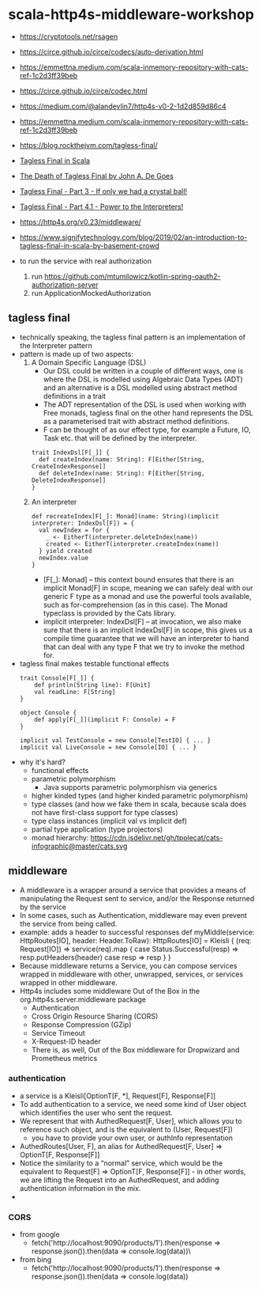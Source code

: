 # scala-http4s-middleware-workshop
* https://cryptotools.net/rsagen
* https://circe.github.io/circe/codecs/auto-derivation.html
* https://emmettna.medium.com/scala-inmemory-repository-with-cats-ref-1c2d3ff39beb
* https://circe.github.io/circe/codec.html
* https://medium.com/@alandevlin7/http4s-v0-2-1d2d859d86c4
* https://emmettna.medium.com/scala-inmemory-repository-with-cats-ref-1c2d3ff39beb
* https://blog.rockthejvm.com/tagless-final/
* [Tagless Final in Scala](https://www.youtube.com/watch?v=m3Qh-MmWpbM)
* [The Death of Tagless Final by John A. De Goes](https://www.youtube.com/watch?v=p98W4bUtbO)
* [Tagless Final - Part 3 - If only we had a crystal ball!](https://www.youtube.com/watch?v=3Jmy3AyYZjc)
* [Tagless Final - Part 4.1 - Power to the Interpreters!](https://www.youtube.com/watch?v=5NxrVZvur_o)
* https://http4s.org/v0.23/middleware/
* https://www.signifytechnology.com/blog/2019/02/an-introduction-to-tagless-final-in-scala-by-basement-crowd

* to run the service with real authorization
    1. run https://github.com/mtumilowicz/kotlin-spring-oauth2-authorization-server
    1. run ApplicationMockedAuthorization

## tagless final
* technically speaking, the tagless final pattern is an implementation of the Interpreter pattern
* pattern is made up of two aspects:
    1. A Domain Specific Language (DSL)
        * Our DSL could be written in a couple of different ways, one is where the DSL is modelled using Algebraic Data Types (ADT) and an alternative is a DSL modelled using abstract method definitions in a trait
        * The ADT representation of the DSL is used when working with Free monads, tagless final on the other hand represents the DSL as a parameterised trait with abstract method definitions.
        * F can be thought of as our effect type, for example a Future, IO, Task etc. that will be defined by the interpreter.
        ```
        trait IndexDsl[F[_]] {
          def createIndex(name: String): F[Either[String, CreateIndexResponse]]
          def deleteIndex(name: String): F[Either[String, DeleteIndexResponse]]
        }
        ```
    1. An interpreter
        ```
        def recreateIndex[F[_]: Monad](name: String)(implicit interpreter: IndexDsl[F]) = {
          val newIndex = for {
            _ <- EitherT(interpreter.deleteIndex(name))
            created <- EitherT(interpreter.createIndex(name))
          } yield created
          newIndex.value
        }
        ```
        * [F[_]: Monad] – this context bound ensures that there is an implicit Monad[F] in scope, meaning we can safely deal with our generic F type as a monad and use the powerful tools available, such as for-comprehension (as in this case). The Monad typeclass is provided by the Cats library.
        * implicit interpreter: IndexDsl[F] – at invocation, we also make sure that there is an implicit IndexDsl[F] in scope, this gives us a compile time guarantee that we will have an interpreter to hand that can deal with any type F that we try to invoke the method for.
* tagless final makes testable functional effects
    ```
    trait Console[F[_]] {
        def println(String line): F[Unit]
        val readLine: F[String]
    }

    object Console {
        def apply[F[_]](implicit F: Console) = F
    }

    implicit val TestConsole = new Console[TestIO] { ... }
    implicit val LiveConsole = new Console[IO] { ... }
    ```
* why it's hard?
    * functional effects
    * parametric polymorphism
        * Java supports parametric polymorphism via generics
    * higher kinded types (and higher kinded parametric polymorphism)
    * type classes (and how we fake them in scala, because scala does not have first-class support for type classes)
    * type class instances (implicit val vs implicit def)
    * partial type application (type projectors)
    * monad hierarchy: https://cdn.jsdelivr.net/gh/tpolecat/cats-infographic@master/cats.svg

## middleware
* A middleware is a wrapper around a service that provides a means of manipulating the Request sent to service, and/or the Response returned by the service
* In some cases, such as Authentication, middleware may even prevent the service from being called.
* example: adds a header to successful responses
    def myMiddle(service: HttpRoutes[IO], header: Header.ToRaw): HttpRoutes[IO] = Kleisli { (req: Request[IO]) =>
      service(req).map {
        case Status.Successful(resp) =>
          resp.putHeaders(header)
        case resp =>
          resp
      }
    }
* Because middleware returns a Service, you can compose services wrapped in middleware with other, unwrapped, services, or services wrapped in other middleware.
* Http4s includes some middleware Out of the Box in the org.http4s.server.middleware package
    * Authentication
    * Cross Origin Resource Sharing (CORS)
    * Response Compression (GZip)
    * Service Timeout
    * X-Request-ID header
    * There is, as well, Out of the Box middleware for Dropwizard and Prometheus metrics

### authentication
* a service is a Kleisli[OptionT[F, *], Request[F], Response[F]]
* To add authentication to a service, we need some kind of User object which identifies the user who sent the request.
* We represent that with AuthedRequest[F, User], which allows you to reference such object, and is the equivalent to (User, Request[F])
    * you have to provide your own user, or authInfo representation
* AuthedRoutes[User, F], an alias for AuthedRequest[F, User] => OptionT[F, Response[F]]
* Notice the similarity to a “normal” service, which would be the equivalent to Request[F] => OptionT[F, Response[F]] - in other words, we are lifting the Request into an AuthedRequest, and adding authentication information in the mix.
*

### CORS
* from google
    * fetch('http://localhost:9090/products/1').then(response => response.json()).then(data => console.log(data))\
* from bing
    * fetch('http://localhost:9090/products/1').then(response => response.json()).then(data => console.log(data))